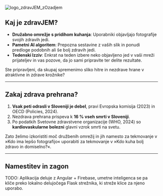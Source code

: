 
![logo_zdravJEM_zOzadjem](https://github.com/user-attachments/assets/fbb28724-1caa-44ba-b0c0-5e7d94dde68a)

## Kaj je zdravJEM?

- **Družabno omrežje s pridihom kuhanja**: Uporabniki objavljajo fotografije svojih zdravih jedi.
- **Pametni AI algoritem**: Prepozna sestavine z vaših slik in ponudi predloge podobnih ali še bolj zdravih jedi.
- **Tedenski Izziv**: Enkrat na teden izbere neko objavljeno jed v vaši mreži prijateljev in vas pozove, da jo sami pripravite ter delite rezultate.

Ste pripravljeni, da skupaj spremenimo sliko hitre in nezdrave hrane v atraktivne in zdrave krožnike?

---

## Zakaj zdrava prehrana?

1. **Vsak peti odrasli v Sloveniji je debel**, pravi Evropska komisija (2023) in OECD (Policies, 2024).  
2. Nezdrava prehrana prispeva k **16 % vseh smrti v Sloveniji**.  
3. Po podatkih Svetovne zdravstvene organizacije (WHO, 2024) so **kardiovaskularne bolezni** glavni vzrok smrti na svetu.

Zato želimo izkoristiti moč družbenih omrežij in jih namesto za tekmovanje v »Kdo ima lepšo fotografijo« uporabiti za tekmovanje v »Kdo kuha bolj zdravo in domiselno?«.

---

## Namestitev in zagon

TODO: Aplikacija deluje z Angular + Firebase, umetne inteligenca se pa kliče preko lokalno delujočega Flask strežnika, ki streže klice za njeno uporabo.
